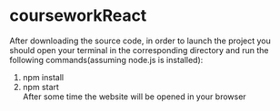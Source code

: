 # courseworkReact
After downloading the source code, in order to launch the project you should open your terminal in the corresponding directory and run the following commands(assuming node.js is installed):
1. npm install
2. npm start <br/>
After some time the website will be opened in your browser
